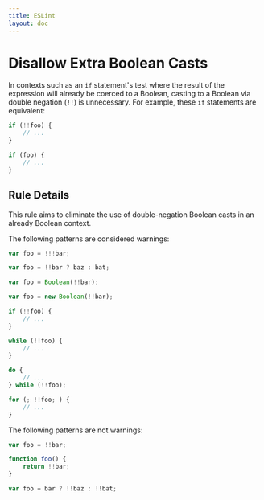 ```yaml
---
title: ESLint
layout: doc
---
```

<!-- Note: No pull requests accepted for this file. See README.md in the root directory for details. -->
# Disallow Extra Boolean Casts

In contexts such as an `if` statement's test where the result of the expression will already be coerced to a Boolean, casting to a Boolean via double negation (`!!`) is unnecessary. For example, these `if` statements are equivalent:

```js
if (!!foo) {
    // ...
}

if (foo) {
    // ...
}
```

## Rule Details

This rule aims to eliminate the use of double-negation Boolean casts in an already Boolean context.

The following patterns are considered warnings:

```js
var foo = !!!bar;

var foo = !!bar ? baz : bat;

var foo = Boolean(!!bar);

var foo = new Boolean(!!bar);

if (!!foo) {
    // ...
}

while (!!foo) {
    // ...
}

do {
    // ...
} while (!!foo);

for (; !!foo; ) {
    // ...
}
```

The following patterns are not warnings:

```js
var foo = !!bar;

function foo() {
    return !!bar;
}

var foo = bar ? !!baz : !!bat;
```
